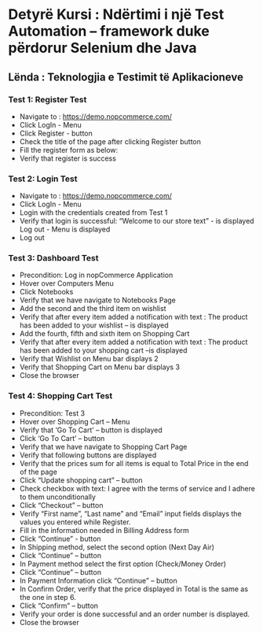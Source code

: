# Detyrë Kursi : Ndërtimi i një Test Automation – framework duke përdorur Selenium dhe Java
 
## Lënda : Teknologjia e Testimit të Aplikacioneve 

### Test 1: Register Test
- Navigate to : https://demo.nopcommerce.com/
- Click LogIn - Menu
- Click Register - button
- Check the title of the page after clicking Register button
- Fill the register form as below:
- Verify that register is success

### Test 2: Login Test
- Navigate to : https://demo.nopcommerce.com/
- Click LogIn - Menu
- Login with the credentials created from Test 1
- Verify that login is successful: 
 “Welcome to our store text” - is displayed
 Log out - Menu is displayed 
- Log out

### Test 3: Dashboard Test 
- Precondition: Log in nopCommerce Application
- Hover over Computers Menu
- Click Notebooks
- Verify that we have navigate to Notebooks Page
- Add the second and the third item on wishlist
- Verify that after every item added a notification with text : The product has been added to your wishlist – is displayed
- Add the fourth, fifth and sixth item on Shopping Cart
- Verify that after every item added a notification with text : The product has been added to your shopping cart –is displayed
- Verify that Wishlist on Menu bar displays 2
- Verify that Shopping Cart on Menu bar displays 3
- Close the browser

### Test 4: Shopping Cart Test 
- Precondition: Test 3
- Hover over Shopping Cart – Menu
- Verify that ‘Go To Cart’ – button is displayed
- Click ‘Go To Cart’ – button
- Verify that we have navigate to Shopping Cart Page
- Verify that following buttons are displayed
- Verify that the prices sum for all items is equal to Total Price in the end of the page
- Click “Update shopping cart” – button
- Check checkbox with text: I agree with the terms of service and I adhere to them unconditionally
- Click “Checkout” – button
- Verify “First name”, “Last name” and “Email” input fields displays the values you entered while Register.
- Fill in the information needed in Billing Address form
- Click “Continue” - button
- In Shipping method, select the second option (Next Day Air)
- Click “Continue” – button
- In Payment method select the first option (Check/Money Order)
- Click “Continue” – button
- In Payment Information click “Continue” – button
- In Confirm Order, verify that the price displayed in Total is the same as the one in step 6.
- Click “Confirm” – button
- Verify your order is done successful and an order number is displayed.
- Close the browser

